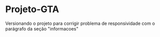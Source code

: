 # Projeto-GTA
 Versionando o projeto para corrigir problema de responsividade com o parágrafo da seção "informacoes"
